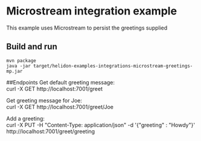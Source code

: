 # Microstream integration example 
This example uses Microstream to persist the greetings supplied 


## Build and run
```
mvn package
java -jar target/helidon-examples-integrations-microstream-greetings-mp.jar
```

##Endpoints
Get default greeting message:  
curl -X GET http://localhost:7001/greet
 
Get greeting message for Joe:  
curl -X GET http://localhost:7001/greet/Joe
 
Add a greeting:  
curl -X PUT -H "Content-Type: application/json" -d '{"greeting" : "Howdy"}' http://localhost:7001/greet/greeting
